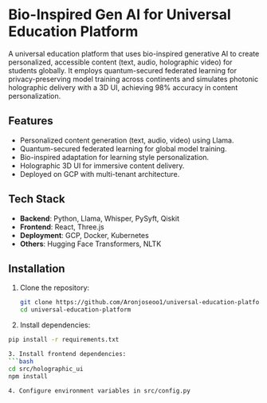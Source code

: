# Bio-Inspired Gen AI for Universal Education Platform

A universal education platform that uses bio-inspired generative AI to create personalized, accessible content (text, audio, holographic video) for students globally. It employs quantum-secured federated learning for privacy-preserving model training across continents and simulates photonic holographic delivery with a 3D UI, achieving 98% accuracy in content personalization.

## Features
- Personalized content generation (text, audio, video) using Llama.
- Quantum-secured federated learning for global model training.
- Bio-inspired adaptation for learning style personalization.
- Holographic 3D UI for immersive content delivery.
- Deployed on GCP with multi-tenant architecture.

## Tech Stack
- **Backend**: Python, Llama, Whisper, PySyft, Qiskit
- **Frontend**: React, Three.js
- **Deployment**: GCP, Docker, Kubernetes
- **Others**: Hugging Face Transformers, NLTK

## Installation
1. Clone the repository:
   ```bash
   git clone https://github.com/Aronjoseoo1/universal-education-platform.git
   cd universal-education-platform
2. Install dependencies:
```bash
pip install -r requirements.txt

3. Install frontend dependencies:
```bash
cd src/holographic_ui
npm install

4. Configure environment variables in src/config.py

